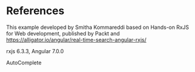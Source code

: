 # References
This example developed by Smitha Kommareddi  based on 
Hands-on RxJS for Web development, published by Packt
and https://alligator.io/angular/real-time-search-angular-rxjs/

rxjs 6.3.3,
Angular 7.0.0

AutoComplete 
